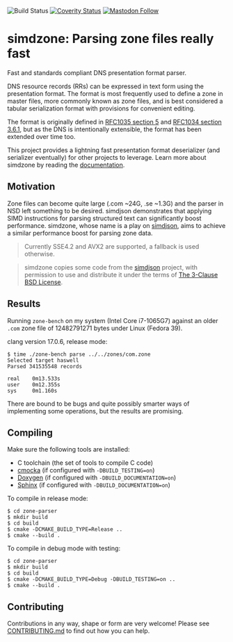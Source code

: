 ![Build Status](https://github.com/NLnetLabs/simdzone/actions/workflows/build-test.yml/badge.svg)
[![Coverity Status](https://scan.coverity.com/projects/27509/badge.svg)](https://scan.coverity.com/projects/nlnetlabs-simdzone)
[![Mastodon Follow](https://img.shields.io/mastodon/follow/109262826617293067?domain=https%3A%2F%2Ffosstodon.org&style=social)](https://fosstodon.org/@nlnetlabs)

# simdzone: Parsing zone files really fast

Fast and standards compliant DNS presentation format parser.

DNS resource records (RRs) can be expressed in text form using the
presentation format. The format is most frequently used to define a zone in
master files, more commonly known as zone files, and is best considered a
tabular serialization format with provisions for convenient editing.

The format is originally defined in [RFC1035 section 5][rfc1035-section-5] and
[RFC1034 section 3.6.1][rfc1034-section-3-6-1], but as the DNS is
intentionally extensible, the format has been extended over time too.

This project provides a lightning fast presentation format deserializer (and
serializer eventually) for other projects to leverage. Learn more about
simdzone by reading the [documentation](https://nlnetlabs.github.io/simdzone/).

## Motivation
Zone files can become quite large (.com ~24G, .se ~1.3G) and the parser in
NSD left something to be desired. simdjson demonstrates that applying SIMD
instructions for parsing structured text can significantly boost performance.
simdzone, whose name is a play on [simdjson][simdjson], aims to achieve a
similar performance boost for parsing zone data.

> Currently SSE4.2 and AVX2 are supported, a fallback is used otherwise.

> simdzone copies some code from the [simdjson][simdjson] project, with
> permission to use and distribute it under the terms of
> [The 3-Clause BSD License][bsd-3-clause].

[rfc1035-section-5]: https://datatracker.ietf.org/doc/html/rfc1035#section-5
[rfc1034-section-3-6-1]: https://datatracker.ietf.org/doc/html/rfc1034#section-3.6.1
[nsd]: https://nlnetlabs.nl/projects/nsd/about/
[simdjson]: https://github.com/simdjson/simdjson
[bsd-3-clause]: https://opensource.org/license/bsd-3-clause/

## Results
Running `zone-bench` on my system (Intel Core i7-1065G7) against an older
`.com` zone file of 12482791271 bytes under Linux (Fedora 39).

clang version 17.0.6, release mode:
```
$ time ./zone-bench parse ../../zones/com.zone
Selected target haswell
Parsed 341535548 records

real    0m13.533s
user    0m12.355s
sys     0m1.160s
```

There are bound to be bugs and quite possibly smarter ways of implementing
some operations, but the results are promising.

## Compiling
Make sure the following tools are installed:
  * C toolchain (the set of tools to compile C code)
  * [cmocka](https://cmocka.org/) (if configured with `-DBUILD_TESTING=on`)
  * [Doxygen](https://www.doxygen.nl/) (if configured with `-DBUILD_DOCUMENTATION=on`)
  * [Sphinx](https://www.sphinx-doc.org/en/master/) (if configured with `-DBUILD_DOCUMENTATION=on`)

To compile in release mode:
```
$ cd zone-parser
$ mkdir build
$ cd build
$ cmake -DCMAKE_BUILD_TYPE=Release ..
$ cmake --build .
```

To compile in debug mode with testing:
```
$ cd zone-parser
$ mkdir build
$ cd build
$ cmake -DCMAKE_BUILD_TYPE=Debug -DBUILD_TESTING=on ..
$ cmake --build .
```

## Contributing
Contributions in any way, shape or form are very welcome! Please see
[CONTRIBUTING.md](CONTRIBUTING.md) to find out how you can help.
